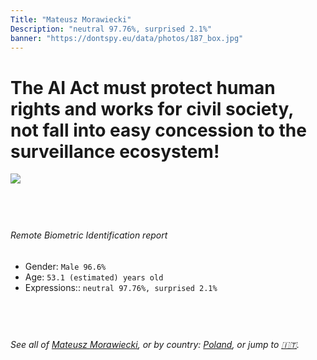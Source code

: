 ```yaml
---
Title: "Mateusz Morawiecki"
Description: "neutral 97.76%, surprised 2.1%"
banner: "https://dontspy.eu/data/photos/187_box.jpg"
---
```


# The AI Act must protect human rights and works for civil society, not fall into easy concession to the surveillance ecosystem!

<link rel="stylesheet" type="text/css" href="/css/blog.css" />

<div class="is-fake" hidden>

_This is a **fake picture**_, we collect these anyway [because the AI Act](why-deepfake) negotiation moves in a way that would create more mess in our lives! for a longer explanation, read [The Dual Threat: How Losing the Biometric Battle Fuels Deepfake Proliferation](/blog/the-dual-threat-how-losing-the-biometric-battle-fuels-deepfake-proliferation/)

</div>

<!-- <img src="https://dontspy.eu/data/photos/54_box.jpg" /> -->
<img src="https://dontspy.eu/data/photos/187_box.jpg" />

## <br>

###### Remote Biometric Identification report

* <span class="label">Gender:</span> `Male 96.6%`
* <span class="label">Age:</span> `53.1 (estimated) years old`
* <span class="label">Expressions::</span> `neutral 97.76%, surprised 2.1%`

## <br>

###### See all of [Mateusz Morawiecki](/policymaker#Mateusz%20Morawiecki), or by country: [Poland](/country#Poland), or jump to [🇮🇹](/x/4).

## <br>